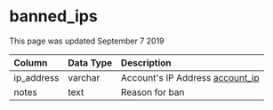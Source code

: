 # banned\_ips



This page was updated September 7 2019

| Column | Data Type | Description |
| :--- | :--- | :--- |
| ip\_address | varchar | Account's IP Address [account\_ip](account_ip.md) |
| notes | text | Reason for ban |

